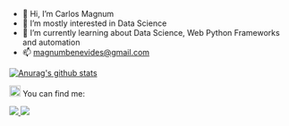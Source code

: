 - 👋 Hi, I’m Carlos Magnum
- 👀 I’m mostly interested in Data Science
- 🌱 I’m currently learning about Data Science, Web Python Frameworks and automation
- 📫 magnumbenevides@gmail.com

[![Anurag's github stats](https://github-readme-stats.vercel.app/api?username=camagnum&theme=dracula&showicons=True)](https://github.com/camagnum/github-readme-stats)

<img class="emoji" alt="earth_americas" src="https://github.githubassets.com/images/icons/emoji/unicode/1f30e.png" width="20" height="20"> You can find me:

<a href="mailto:magnumbenevides@gmail.com">
<img src ="https://img.shields.io/badge/Gmail-D14836?style=for-the-badge&logo=gmail&logoColor=white" />
</a>
<a href="https://linkedin.com/in/magnumbenevides"><img src="https://img.shields.io/badge/LinkedIn-0077B5?style=for-the-badge&logo=linkedin&logoColor=white"/>
</a>
<!---
camagnum/camagnum is a ✨ special ✨ repository because its `README.md` (this file) appears on your GitHub profile.
You can click the Preview link to take a look at your changes.
--->
